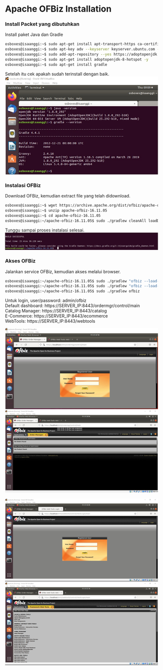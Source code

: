 # Apache OFBiz Installation

### Install Packet yang dibutuhkan
Install paket Java dan Gradle
```bash
osboxes@isaanggi:~$ sudo apt-get install apt-transport-https ca-certificates wget dirmngr gnupg software-properties-common unzip -y
osboxes@isaanggi:~$ sudo apt-key adv --keyserver keyserver.ubuntu.com --recv-keys 8AC3B29174885C03
osboxes@isaanggi:~$ sudo add-apt-repository --yes https://adoptopenjdk.jfrog.io/adoptopenjdk/deb/
osboxes@isaanggi:~$ sudo apt-get install adoptopenjdk-8-hotspot -y
osboxes@isaanggi:~$ sudo apt-get install gradle
```

Setelah itu cek apakah sudah terinstall dengan baik.<br>
![1](gambar/instalasi/Installation_1.jpg)<br>

### Instalasi OFBiz
Download OFBiz, kemudian extract file yang telah didownload.
```bash
osboxes@isaanggi:~$ wget https://archive.apache.org/dist/ofbiz/apache-ofbiz-16.11.05.zip
osboxes@isaanggi:~$ unzip apache-ofbiz-16.11.05
osboxes@isaanggi:~$ cd apache-ofbiz-16.11.05
osboxes@isaanggi:~/apache-ofbiz-16.11.05$ sudo ./gradlew cleanAll loadDefault
```

Tunggu sampai proses instalasi selesai.<br>
![2](gambar/instalasi/Installation_2.jpg)<br>

### Akses OFBiz 
Jalankan service OFBiz, kemudian akses melalui browser. 
```bash
osboxes@isaanggi:~/apache-ofbiz-16.11.05$ sudo ./gradlew "ofbiz --load-data readers=seed"
osboxes@isaanggi:~/apache-ofbiz-16.11.05$ sudo ./gradlew "ofbiz --load-data readers=seed,seed-initial,ext"
osboxes@isaanggi:~/apache-ofbiz-16.11.05$ sudo ./gradlew ofbiz
```

Untuk login, user/password: admin/ofbiz<br>
Default dashboard: https://SERVER_IP:8443/ordermgr/control/main<br>
Catalog Manager: https://SERVER_IP:8443/catalog<br>
E-Commerce: https://SERVER_IP:8443/ecommerce<br>
WebTools: https://SERVER_IP:8443/webtools<br>

![3](gambar/instalasi/AksesOfbiz_1.jpg)<br>
![4](gambar/instalasi/AksesOfbiz_2.jpg)<br><br>
![5](gambar/instalasi/AksesOfbiz_3.jpg)<br>
![6](gambar/instalasi/AksesOfbiz_4.jpg)<br>
